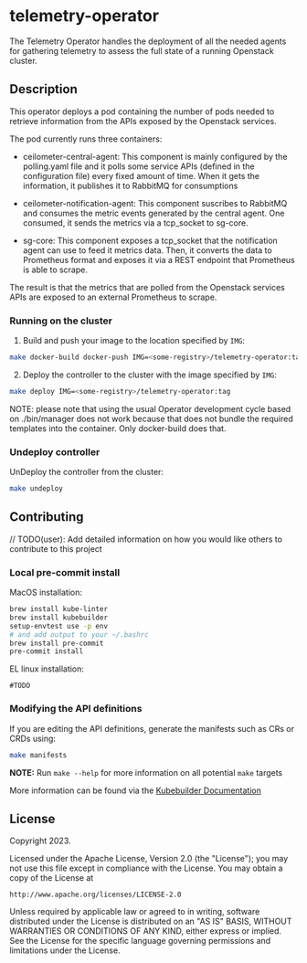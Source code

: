# telemetry-operator
The Telemetry Operator handles the deployment of all the needed agents for gathering telemetry to assess the full state of a running Openstack cluster.

## Description
This operator deploys a pod containing the number of pods needed to retrieve information from the APIs exposed by the Openstack services.

The pod currently runs three containers:

- ceilometer-central-agent: This component is mainly configured by the polling.yaml file and it polls some service APIs (defined in the configuration file) every fixed amount of time. When it gets the information, it publishes it to RabbitMQ for consumptions

- ceilometer-notification-agent: This component suscribes to RabbitMQ and consumes the metric events generated by the central agent. One consumed, it sends the metrics via a tcp_socket to sg-core.

- sg-core: This component exposes a tcp_socket that the notification agent can use to feed it metrics data. Then, it converts the data to Prometheus format and exposes it via a REST endpoint that Prometheus is able to scrape.

The result is that the metrics that are polled from the Openstack services APIs are exposed to an external Prometheus to scrape.

### Running on the cluster
1. Build and push your image to the location specified by `IMG`:

```sh
make docker-build docker-push IMG=<some-registry>/telemetry-operator:tag
```

2. Deploy the controller to the cluster with the image specified by `IMG`:

```sh
make deploy IMG=<some-registry>/telemetry-operator:tag
```

NOTE: please note that using the usual Operator development cycle based on ./bin/manager does not work because that does not bundle the required templates into the container. Only docker-build does that.

### Undeploy controller
UnDeploy the controller from the cluster:

```sh
make undeploy
```

## Contributing
// TODO(user): Add detailed information on how you would like others to contribute to this project

### Local pre-commit install

MacOS installation:

```sh
brew install kube-linter
brew install kubebuilder
setup-envtest use -p env
# and add output to your ~/.bashrc
brew install pre-commit
pre-commit install
```

EL linux installation:

```
#TODO
```

### Modifying the API definitions
If you are editing the API definitions, generate the manifests such as CRs or CRDs using:

```sh
make manifests
```

**NOTE:** Run `make --help` for more information on all potential `make` targets

More information can be found via the [Kubebuilder Documentation](https://book.kubebuilder.io/introduction.html)

## License

Copyright 2023.

Licensed under the Apache License, Version 2.0 (the "License");
you may not use this file except in compliance with the License.
You may obtain a copy of the License at

    http://www.apache.org/licenses/LICENSE-2.0

Unless required by applicable law or agreed to in writing, software
distributed under the License is distributed on an "AS IS" BASIS,
WITHOUT WARRANTIES OR CONDITIONS OF ANY KIND, either express or implied.
See the License for the specific language governing permissions and
limitations under the License.
